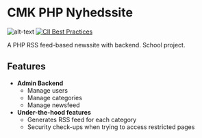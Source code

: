 # CMK PHP Nyhedssite
![alt-text](https://badge.fury.io/gh/kohlercoding%2Fcmk_php_nyhedssite.svg "Powered by badge.fury.io")
[![CII Best Practices](https://bestpractices.coreinfrastructure.org/projects/1041/badge)](https://bestpractices.coreinfrastructure.org/projects/1041)

A PHP RSS feed-based newssite with backend. School project.
## Features
* **Admin Backend**
    * Manage users
    * Manage categories
    * Manage newsfeed
* **Under-the-hood features**
    * Generates RSS feed for each category
    * Security check-ups when trying to access restricted pages
